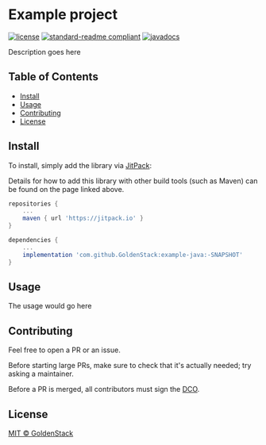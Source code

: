# Example project

[![license](https://img.shields.io/github/license/GoldenStack/example-java?style=for-the-badge&color=dd2233)](../LICENSE)
[![standard-readme compliant](https://img.shields.io/badge/readme%20style-standard-brightgreen.svg?style=for-the-badge)](https://github.com/RichardLitt/standard-readme)
[![javadocs](https://img.shields.io/badge/documentation-javadocs-4d7a97?style=for-the-badge)](https://javadoc.jitpack.io/com/github/GoldenStack/example-java/master-SNAPSHOT/javadoc/)

Description goes here

## Table of Contents
- [Install](#install)
- [Usage](#usage)
- [Contributing](#contributing)
- [License](#license)


## Install

To install, simply add the library via [JitPack](https://jitpack.io/#GoldenStack/example-java/-SNAPSHOT):

Details for how to add this library with other build tools (such as Maven) can be found on the page linked above.
``` gradle
repositories {
    ...
    maven { url 'https://jitpack.io' }
}

dependencies {
    ...
    implementation 'com.github.GoldenStack:example-java:-SNAPSHOT'
}
```

## Usage

The usage would go here

## Contributing

Feel free to open a PR or an issue.

Before starting large PRs, make sure to check that it's actually needed; try asking a maintainer.

Before a PR is merged, all contributors must sign the [DCO](https://developercertificate.org/).

## License

[MIT © GoldenStack](../LICENSE)